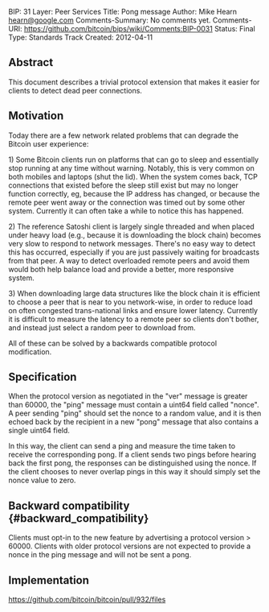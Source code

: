 BIP: 31
Layer: Peer Services
Title: Pong message
Author: Mike Hearn <hearn@google.com>
Comments-Summary: No comments yet.
Comments-URI: https://github.com/bitcoin/bips/wiki/Comments:BIP-0031
Status: Final
Type: Standards Track
Created: 2012-04-11

## Abstract

This document describes a trivial protocol extension that makes it
easier for clients to detect dead peer connections.

## Motivation

Today there are a few network related problems that can degrade the
Bitcoin user experience:

1\) Some Bitcoin clients run on platforms that can go to sleep and
essentially stop running at any time without warning. Notably, this is
very common on both mobiles and laptops (shut the lid). When the system
comes back, TCP connections that existed before the sleep still exist
but may no longer function correctly, eg, because the IP address has
changed, or because the remote peer went away or the connection was
timed out by some other system. Currently it can often take a while to
notice this has happened.

2\) The reference Satoshi client is largely single threaded and when
placed under heavy load (e.g., because it is downloading the block
chain) becomes very slow to respond to network messages. There\'s no
easy way to detect this has occurred, especially if you are just
passively waiting for broadcasts from that peer. A way to detect
overloaded remote peers and avoid them would both help balance load and
provide a better, more responsive system.

3\) When downloading large data structures like the block chain it is
efficient to choose a peer that is near to you network-wise, in order to
reduce load on often congested trans-national links and ensure lower
latency. Currently it is difficult to measure the latency to a remote
peer so clients don\'t bother, and instead just select a random peer to
download from.

All of these can be solved by a backwards compatible protocol
modification.

## Specification

When the protocol version as negotiated in the \"ver\" message is
greater than 60000, the \"ping\" message must contain a uint64 field
called \"nonce\". A peer sending \"ping\" should set the nonce to a
random value, and it is then echoed back by the recipient in a new
\"pong\" message that also contains a single uint64 field.

In this way, the client can send a ping and measure the time taken to
receive the corresponding pong. If a client sends two pings before
hearing back the first pong, the responses can be distinguished using
the nonce. If the client chooses to never overlap pings in this way it
should simply set the nonce value to zero.

## Backward compatibility {#backward_compatibility}

Clients must opt-in to the new feature by advertising a protocol version
\> 60000. Clients with older protocol versions are not expected to
provide a nonce in the ping message and will not be sent a pong.

## Implementation

<https://github.com/bitcoin/bitcoin/pull/932/files>

